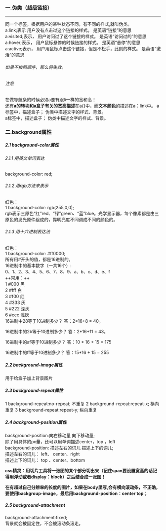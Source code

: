 ### 一.伪类（超级链接）

---

同一个标签，根据用户的某种状态不同，有不同的样式,就叫伪类。  
a:link;表示  用户没有点击过这个链接的样式。   是英语“链接”的意思  
a:visited;表示， 用户访问过了这个链接的样式。 是英语“访问过的”的意思  
a:hover;表示，   用户鼠标悬停的时候链接的样式。 是英语“悬停”的意思  
a:active;表示， 用户用鼠标点击这个链接，但是不松手，此刻的样式。 是英语“激活”的意思  
###### 如果不按照顺序，那么将失效。

###### 注意
在做导航条的时候必须a要有跟li一样的宽和高！  
还有**a的转块和a盒子有关的宽高描述**在a{}中，而**文本颜色**的描述在a：link中。
a标签中，描述盒子；   伪类中描述文字的样式、背景。  
a标签中，描述盒子；   伪类中描述文字的样式、背景。  
### 二.background属性
##### 2.1 background-color属性
###### 2.1.1 用英文单词表达
background-color: red;
###### 2.1.2 用rgb方法来表示
红色：  
1	background-color: rgb(255,0,0);  
rgb表示三原色“红”red、“绿”green、“蓝”blue。光学显示器，每个像素都是由三原色的发光原件组成的，靠明亮度不同调成不同的颜色的。  
###### 2.1.3 用十六进制表达法
红色：  
1	background-color: #ff0000;  
所有用#开头的值，都是16进制的。  
16进制中的基本数字（一共16个）:  
0、1、2、3、4、5、6、7、8、9、a、b、c、d、e、f  
++常用：++  
1	#000   黑  
2	#fff    白  
3	#f00   红  
4	#333   灰  
5	#222   深灰  
6	#ccc   浅灰  
16进制中28等于10进制多少？
答：2*16+8 = 40。

16进制中的2b等于10进制多少？
答：2*16+11 = 43。

16进制中的af等于10进制多少？
答：10 * 16 + 15 = 175

16进制中的ff等于10进制多少？
答：15*16 + 15 = 255

##### 2.2   background-image属性
用于给盒子加上背景图片
##### 2.3   background-repeat属性
1	background-repeat:no-repeat;   不重复
2	background-repeat:repeat-x;    横向重复
3	background-repeat:repeat-y;    纵向重复

##### 2.4   background-position属性
background-position:向右移动量 向下移动量;  
除了用具体的px量，还可以用单词描述center，top ，left  
background-position: 描述左右的词儿    描述上下的词儿;  
描述左右的词儿： left、 center、right  
描述上下的词儿： top 、center、bottom  

**css精灵：用切片工具将一张图的某个部分切出来（记住span要设置宽高的话记得用浮动或者display：block）之后结合成一张图！**  

**在有超过自己分辨率的长度的图片，如果在body里写<img src="">,会有横向滚动条，不正确，要使用backgroup-image，最后用background-position：center top；**

##### 2.5  background-attachment
background-attachment:fixed;  
背景就会被固定住，不会被滚动条滚走。
